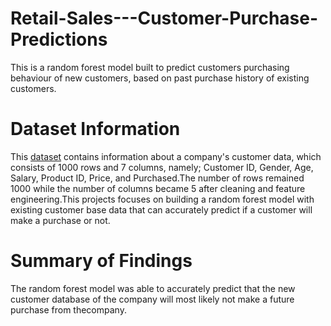 # Retail-Sales---Customer-Purchase-Predictions
This is a random forest model built to predict customers purchasing behaviour of new customers, based on past purchase history of existing customers.

# Dataset Information
This [dataset]() contains information about a company's customer data, which consists of 1000 rows and 7 columns, namely; Customer ID, Gender, Age, Salary, Product ID, Price, and Purchased.The number of rows remained 1000 while the number of columns became 5 after cleaning and feature engineering.This projects focuses on building a random forest model with existing customer base data that can accurately predict if a customer will make a purchase or not.

# Summary of Findings
The random forest model was able to accurately predict that the new customer database of the company will most likely not make a future purchase from thecompany.
